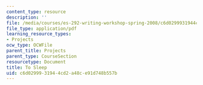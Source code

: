 ```yaml
---
content_type: resource
description: ''
file: /media/courses/es-292-writing-workshop-spring-2008/c6d0299931944cd2a48ce91d748b557b_MITES_292S08_to_sleep.pdf
file_type: application/pdf
learning_resource_types:
- Projects
ocw_type: OCWFile
parent_title: Projects
parent_type: CourseSection
resourcetype: Document
title: To Sleep
uid: c6d02999-3194-4cd2-a48c-e91d748b557b
---
```

